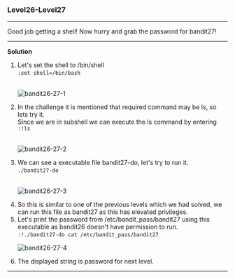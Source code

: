 ### Level26-Level27

<hr>
Good job getting a shell! Now hurry and grab the password for bandit27!
<hr/>

<b>Solution</b><br/>

<p>
<ol>

<li>Let's  set the shell to /bin/shell<br/>
<code>:set shell=/bin/bash</code></li>
<br/>

![bandit26-27-1](https://user-images.githubusercontent.com/88927842/183644496-33ecde07-4979-4eb7-ab89-96731c9d1aaf.png)

<li>In the challenge it is mentioned that required command may be ls, so lets try it.<br/>
Since we are in subshell we can execute the ls command by entering<br?><code> :!ls</code></li>
<br/>

![bandit26-27-2](https://user-images.githubusercontent.com/88927842/183644524-9c909e7a-f979-4ce0-9072-b3316eaa619b.png)

<li>We can see a executable file bandit27-do, let's try to run it.<br/>
<code>./bandit27-do</code></li>
<br/>

![bandit26-27-3](https://user-images.githubusercontent.com/88927842/183644540-cb71d749-0e8a-4bcf-b933-f26359195c7c.png)

<li>So this is similar to one of the previous levels which we had solved, we can run this file as bandit27 as this has elevated privileges.</li>
<li>Let's print the password from /etc/bandit_pass/bandit27 using this executable as bandit26 doesn't have permission to run.<br/>
<code>:!./bandit27-do cat /etc/bandit_pass/bandit27</code></li>

![bandit26-27-4](https://user-images.githubusercontent.com/88927842/183644588-bb13d9d5-0f07-4ccc-a420-da22433d5db4.png)

<li>The displayed string is password for next level.</li>

</p>
</ol>
<hr/>